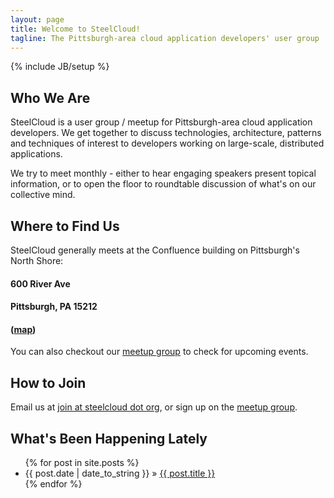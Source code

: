```yaml
---
layout: page
title: Welcome to SteelCloud!
tagline: The Pittsburgh-area cloud application developers' user group
---
```

{% include JB/setup %}

## Who We Are

SteelCloud is a user group / meetup for Pittsburgh-area cloud application developers.  We get together to discuss technologies, architecture, patterns and techniques of interest to developers working on large-scale, distributed applications.

We try to meet monthly - either to hear engaging speakers present topical information, or to open the floor to roundtable discussion of what's on our collective mind.

## Where to Find Us

SteelCloud generally meets at the Confluence building on Pittsburgh's North Shore:

#### 600 River Ave
#### Pittsburgh, PA  15212
#### ([map](http://goo.gl/maps/Survl))

You can also checkout our [meetup group](http://www.meetup.com/steelcloud) to check for upcoming events.

## How to Join

Email us at [join at steelcloud dot org](mailto:join@steelcloud.org), or sign up on the [meetup group](http://www.meetup.com/steelcloud).

## What's Been Happening Lately

<ul class="posts">
  {% for post in site.posts %}
    <li><span>{{ post.date | date_to_string }}</span> &raquo; <a href="{{ BASE_PATH }}{{ post.url }}">{{ post.title }}</a></li>
  {% endfor %}
</ul>
